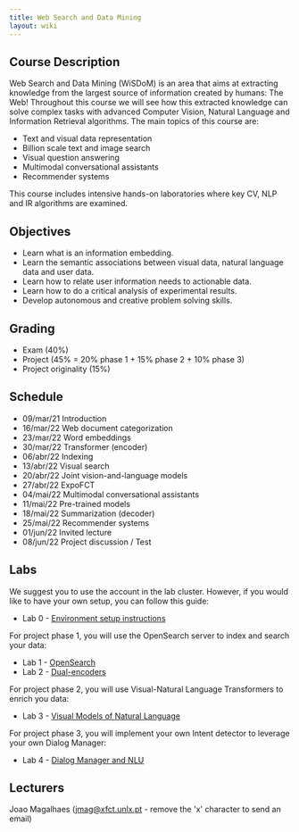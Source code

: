 ```yaml
---
title: Web Search and Data Mining
layout: wiki
---
```


## Course Description

Web Search and Data Mining (WiSDoM) is an area that aims at extracting knowledge from the largest source of information created by humans: The Web! 
Throughout this course we will see how this extracted knowledge can solve complex tasks with advanced Computer Vision, Natural Language and Information Retrieval algorithms. The main topics of this course are:

 - Text and visual data representation
 - Billion scale text and image search
 - Visual question answering
 - Multimodal conversational assistants
 - Recommender systems

This course includes intensive hands-on laboratories where key CV, NLP and IR algorithms are examined. 

## Objectives
 - Learn what is an information embedding.
 - Learn the semantic associations between visual data, natural language data and user data.
 - Learn how to relate user information needs to actionable data.
 - Learn how to do a critical analysis of experimental results.
 - Develop autonomous and creative problem solving skills.

## Grading
 - Exam (40%) 
 - Project (45% = 20% phase 1 + 15% phase 2 + 10% phase 3) 
 - Project originality (15%)

## Schedule
 - 09/mar/21	Introduction
 - 16/mar/22	Web document categorization
 - 23/mar/22	Word embeddings
 - 30/mar/22	Transformer (encoder)
 - 06/abr/22	Indexing
 - 13/abr/22	Visual search
 - 20/abr/22	Joint vision-and-language models
 - 27/abr/22	ExpoFCT
 - 04/mai/22	Multimodal conversational assistants
 - 11/mai/22	Pre-trained models
 - 18/mai/22	Summarization (decoder)
 - 25/mai/22	Recommender systems
 - 01/jun/22	Invited lecture
 - 08/jun/22	Project discussion / Test

## Labs
We suggest you to use the account in the lab cluster. However, if you would like to have your own setup, you can follow this guide:
 
 - Lab 0 - [Environment setup instructions](/wiki/lab_setup)
 
For project phase 1, you will use the OpenSearch server to index and search your data:

 - Lab 1 - [OpenSearch](/wiki/tutorials/Lab1-OpenSearch-students.ipynb)
 - Lab 2 - [Dual-encoders]()

For project phase 2, you will use Visual-Natural Language Transformers to enrich you data:

 - Lab 3 - [Visual Models of Natural Language]()

For project phase 3, you will implement your own Intent detector to leverage your own Dialog Manager:

 - Lab 4 - [Dialog Manager and NLU]()

## Lecturers
Joao Magalhaes (jmag@xfct.unlx.pt - remove the 'x' character to send an email)

